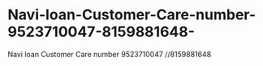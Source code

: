 # Navi-loan-Customer-Care-number-9523710047-8159881648-
Navi loan Customer Care number 9523710047 //8159881648 
